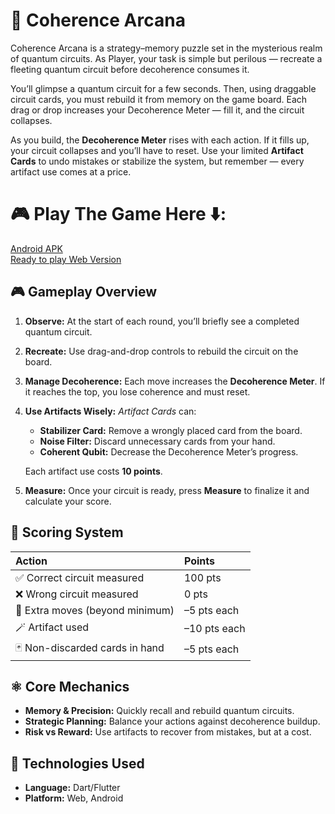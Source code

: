 # 🧩 Coherence Arcana
Coherence Arcana is a strategy–memory puzzle set in the mysterious realm of quantum circuits.
As Player, your task is simple but perilous — recreate a fleeting quantum circuit before decoherence consumes it.

You’ll glimpse a quantum circuit for a few seconds. Then, using draggable circuit cards, you must rebuild it from memory on the game board. Each drag or drop increases your Decoherence Meter — fill it, and the circuit collapses.

As you build, the **Decoherence Meter** rises with each action. If it fills up, your circuit collapses and you’ll have to reset.
Use your limited **Artifact Cards** to undo mistakes or stabilize the system, but remember — every artifact use comes at a price.

# 🎮 Play The Game Here ⬇️:
[Android APK](https://github.com/Aniket01/coherence_arcana/releases/download/v1.0.0/coherence_arcana_v1.0.apk) <br/>
[Ready to play Web Version](https://coherence-arcana-v1-0-0.netlify.app/)

## 🎮 Gameplay Overview

1.  **Observe:**
    At the start of each round, you’ll briefly see a completed quantum circuit.

2.  **Recreate:**
    Use drag-and-drop controls to rebuild the circuit on the board.

3.  **Manage Decoherence:**
    Each move increases the **Decoherence Meter**. If it reaches the top, you lose coherence and must reset.

4.  **Use Artifacts Wisely:**
    *Artifact Cards* can:
    * **Stabilizer Card:** Remove a wrongly placed card from the board.
    * **Noise Filter:** Discard unnecessary cards from your hand.
    * **Coherent Qubit:** Decrease the Decoherence Meter’s progress.

    Each artifact use costs **10 points**.

5.  **Measure:**
    Once your circuit is ready, press **Measure** to finalize it and calculate your score.

## 🧮 Scoring System

| Action | Points |
| :--- | :--- |
| ✅ Correct circuit measured | 100 pts |
| ❌ Wrong circuit measured | 0 pts |
| 🔄 Extra moves (beyond minimum) | –5 pts each |
| 🪄 Artifact used | –10 pts each |
| 🃏 Non-discarded cards in hand | –5 pts each |

## ⚛️ Core Mechanics

* **Memory & Precision:** Quickly recall and rebuild quantum circuits.
* **Strategic Planning:** Balance your actions against decoherence buildup.
* **Risk vs Reward:** Use artifacts to recover from mistakes, but at a cost.

## 🚀 Technologies Used

* **Language:** Dart/Flutter
* **Platform:** Web, Android
